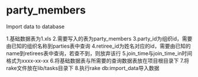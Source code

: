 party_members
=============

Import data to database


1.基础数据表为1.xls
2.需要写入的表为party_members
3.party_id为组织id，需要由已知的组织名称到parties表中查询
4.retiree_id为姓名对应的id，需要由已知的name到retirees表中查询，若查不到，则放弃该行
5.join_time与join_time_in时间格式为xxxx-xx-xx
6.将基础数据表与所需要的查询数据表放在项目根目录下
7.将rake文件放在lib/tasks目录下
8.执行rake db:import_data导入数据
